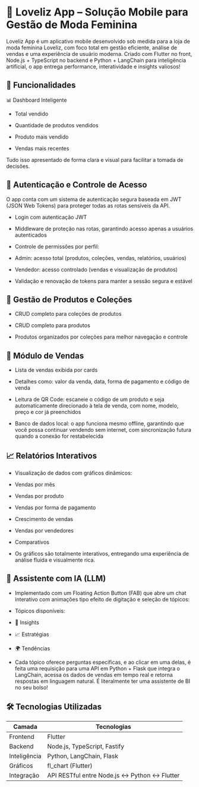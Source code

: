 # 💖 Loveliz App – Solução Mobile para Gestão de Moda Feminina

Loveliz App é um aplicativo mobile desenvolvido sob medida para a loja de moda feminina Loveliz, com foco total em gestão eficiente, análise de vendas e uma experiência de usuário moderna. Criado com Flutter no front, Node.js + TypeScript no backend e Python + LangChain para inteligência artificial, o app entrega performance, interatividade e insights valiosos!

## 🚀 Funcionalidades
📊 Dashboard Inteligente 
  - Total vendido

  - Quantidade de produtos vendidos

  - Produto mais vendido

  - Vendas mais recentes

Tudo isso apresentado de forma clara e visual para facilitar a tomada de decisões.

## 🔐 Autenticação e Controle de Acesso
O app conta com um sistema de autenticação segura baseada em JWT (JSON Web Tokens) para proteger todas as rotas sensíveis da API.

   -  Login com autenticação JWT

   - Middleware de proteção nas rotas, garantindo acesso apenas a usuários autenticados

   -  Controle de permissões por perfil:

   - Admin: acesso total (produtos, coleções, vendas, relatórios, usuários)

   - Vendedor: acesso controlado (vendas e visualização de produtos)

   - Validação e renovação de tokens para manter a sessão segura e estável



## 👗 Gestão de Produtos e Coleções
   - CRUD completo para coleções de produtos

   - CRUD completo para produtos

   - Produtos organizados por coleções para melhor navegação e controle

 ## 💸 Módulo de Vendas
   - Lista de vendas exibida por cards

   - Detalhes como: valor da venda, data, forma de pagamento e código de venda
   - Leitura de QR Code: escaneie o código de um produto e seja automaticamente direcionado à tela de venda, com nome, modelo, preço e cor já preenchidos

   - Banco de dados local: o app funciona mesmo offline, garantindo que você possa continuar vendendo sem internet, com sincronização futura quando a conexão for restabelecida

 ## 📈 Relatórios Interativos
   - Visualização de dados com gráficos dinâmicos:

   - Vendas por mês

   - Vendas por produto

   - Vendas por forma de pagamento

   - Crescimento de vendas
     
   - Vendas por vendedores

   - Comparativos

   - Os gráficos são totalmente interativos, entregando uma experiência de análise fluida e visualmente rica.

## 🤖 Assistente com IA (LLM)
   - Implementado com um Floating Action Button (FAB) que abre um chat interativo com animações tipo efeito de digitação e seleção de tópicos:

   - Tópicos disponíveis:

   - 📌 Insights

   - 📈 Estratégias

   - 🌍 Tendências

   - Cada tópico oferece perguntas específicas, e ao clicar em uma delas, é feita uma requisição para uma API em Python + Flask que integra o LangChain, acessa os dados de vendas em tempo real e retorna respostas em linguagem natural. É literalmente ter uma assistente de BI no seu bolso!

## 🛠️ Tecnologias Utilizadas
| Camada       | Tecnologias                                |
|--------------|---------------------------------------------|
| Frontend     | Flutter                                     |
| Backend      | Node.js, TypeScript, Fastify                |
| Inteligência | Python, LangChain, Flask                    |
| Gráficos     | fl_chart (Flutter)                          |
| Integração   | API RESTful entre Node.js ↔ Python ↔ Flutter |
